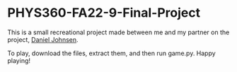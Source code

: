 # PHYS360-FA22-9-Final-Project

This is a small recreational project made between me and my partner on the project, [Daniel Johnsen](https://www.linkedin.com/in/daniel-johnsen-6206691a1/).

To play, download the files, extract them, and then run game.py. Happy playing!
